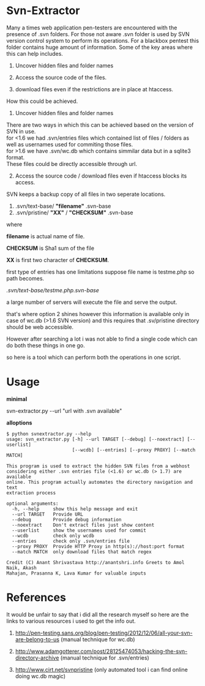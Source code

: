 Svn-Extractor
=============

Many a times web application pen-testers are encountered with the presence of .svn folders. For those not aware .svn folder is used by SVN version control system to perform its operations. For a blackbox pentest this folder contains huge amount of information.
Some of the key areas where this can help includes.

1) Uncover hidden files and folder names

2) Access the source code of the files.

3) download files even if the restrictions are in place at htaccess.

How this could be achieved.

1) Uncover hidden files and folder names

There are two ways in which this can be achieved based on the version of SVN in use.  
for <1.6 we had .svn/entries files which contained list of files / folders as well as usernames used for commiting those files.  
for >1.6 we have .svn/wc.db which contains simmilar data but in a sqlite3 format.  
These files could be directly accessible through url.

2) Access the source code / download files even if htaccess blocks its access.

SVN keeps a backup copy of all files in two seperate locations.

1) .svn/text-base/ **"filename"** .svn-base  
2) .svn/pristine/ **"XX"** / **"CHECKSUM"** .svn-base

where

**filename** is actual name of file.

**CHECKSUM** is Sha1 sum of the file

**XX** is first two character of **CHECKSUM**.

first type of entries has one limitations suppose file name is testme.php so path becomes.

*.svn/text-base/testme.php.svn-base*

a large number of servers will execute the file and serve the output.

that's where option 2 shines however this information is available only in case of wc.db (>1.6 SVN version) and this requires that .sv/pristine directory should be web accessible.

However after searching a lot i was not able to find a single code which can do both these things in one go.

so here is a tool which can perform both the operations in one script.

Usage
=====
**minimal**  

svn-extractor.py --url "url with .svn available"

**alloptions**  

```
$ python svnextractor.py --help  
usage: svn_extractor.py [-h] --url TARGET [--debug] [--noextract] [--userlist]
                        [--wcdb] [--entries] [--proxy PROXY] [--match MATCH]

This program is used to extract the hidden SVN files from a webhost
considering either .svn entries file (<1.6) or wc.db (> 1.7) are available
online. This program actually automates the directory navigation and text
extraction process

optional arguments:
  -h, --help     show this help message and exit
  --url TARGET   Provide URL
  --debug        Provide debug information
  --noextract    Don't extract files just show content
  --userlist     show the usernames used for commit
  --wcdb         check only wcdb
  --entries      check only .svn/entries file
  --proxy PROXY  Provide HTTP Proxy in http(s)://host:port format
  --match MATCH  only download files that match regex

Credit (C) Anant Shrivastava http://anantshri.info Greets to Amol Naik, Akash
Mahajan, Prasanna K, Lava Kumar for valuable inputs
```

References
==========
It would be unfair to say that i did all the research myself so here are the links to various resources i used to get the info out.

1) http://pen-testing.sans.org/blog/pen-testing/2012/12/06/all-your-svn-are-belong-to-us (manual technique for wc.db)

2) http://www.adamgotterer.com/post/28125474053/hacking-the-svn-directory-archive (manual technique for .svn/entries)

3) http://www.cirt.net/svnpristine (only automated tool i can find online doing wc.db magic)

